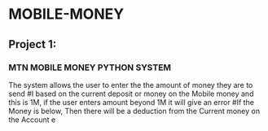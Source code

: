 # MOBILE-MONEY
## Project 1: 
### MTN MOBILE MONEY PYTHON SYSTEM 
The system allows the user to enter the the amount of money they are to send
#I based on the current deposit or money on the Mobile money and this is 1M, if the user enters amount beyond 1M it will give an error
#If the Money is below, Then there will be a deduction from the Current money on the Account
e
